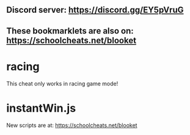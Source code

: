 ## **Discord server: https://discord.gg/EY5pVruG**

## **These bookmarklets are also on: https://schoolcheats.net/blooket**

# racing 

This cheat only works in racing game mode!

# instantWin.js

New scripts are at:
https://schoolcheats.net/blooket
